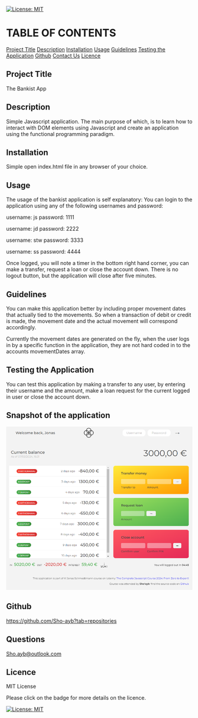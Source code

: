 [![License: MIT](https://img.shields.io/badge/License-MIT-yellow.svg)](https://opensource.org/licenses/MIT)

# TABLE OF CONTENTS

[Project Title](#project-title)
[Description](#description)
[Installation](#installation)
[Usage](#usage)
[Guidelines](#guidelines)
[Testing the Application](#testing-the-application)
[Github](#github)
[Contact Us](#contact-us)
[Licence](#licence)

## Project Title

The Bankist App

## Description

Simple Javascript application. The main purpose of which, is to learn how to interact with DOM elements using Javascript and create an application using the functional programming paradigm.

## Installation

Simple open index.html file in any browser of your choice.

## Usage

The usage of the bankist application is self explanatory: You can login to the application using any of the following usernames and password:

username: js
password: 1111

username: jd
password: 2222

username: stw
password: 3333

username: ss
password: 4444

Once logged, you will note a timer in the bottom right hand corner, you can make a transfer, request a loan or close the account down. There is no logout button, but the application will close after five minutes.

## Guidelines

You can make this application better by including proper movement dates that actually tied to the movements. So when a transaction of debit or credit is made, the movement date and the actual movement will correspond accordingly.

Currently the movement dates are generated on the fly, when the user logs in by a specific function in the application, they are not hard coded in to the accounts movementDates array.

## Testing the Application

You can test this application by making a transfer to any user, by entering their username and the amount, make a loan request for the current logged in user or close the account down.

## Snapshot of the application

![The Bankist App](./images/the-bankist-app-image.PNG)

## Github

https://github.com/Sho-ayb?tab=repositories

## Questions

Sho.ayb@outlook.com

## Licence

MIT License

Please click on the badge for more details on the licence.

[![License: MIT](https://img.shields.io/badge/License-MIT-yellow.svg)](https://opensource.org/licenses/MIT)

